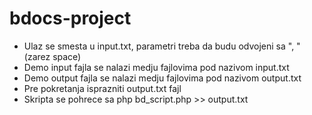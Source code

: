 # bdocs-project

* Ulaz se smesta u input.txt, parametri treba da budu odvojeni sa ", " (zarez space) 
* Demo input fajla se nalazi medju fajlovima pod nazivom input.txt
* Demo output fajla se nalazi medju fajlovima pod nazivom output.txt
* Pre pokretanja isprazniti output.txt fajl
* Skripta se pohrece sa php bd_script.php >> output.txt
